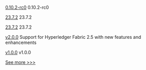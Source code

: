 
[0.10.2-rc0](https://github.com/hyperledger/aries-cloudagent-python/releases/tag/0.10.2-rc0) 0.10.2-rc0

[23.7.2](https://github.com/hyperledger/besu-docs/releases/tag/23.7.2) 23.7.2

[23.7.2](https://github.com/hyperledger/besu/releases/tag/23.7.2) 23.7.2

[v2.0.0](https://github.com/hyperledger-labs/blockchain-explorer/releases/tag/v2.0.0) Support for Hyperledger Fabric 2.5 with new features and enhancements

[v1.0.0](https://github.com/hyperledger/aries-framework-kotlin/releases/tag/v1.0.0) v1.0.0


[See more >>>](https://start-here.hyperledger.org/releases)

